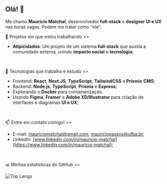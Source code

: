 ## Olá! 👋

Me chamo **Maurício Matchal**, desenvolvedor **full-stack** e **designer UI e UX** nas horas vagas. Podem me tratar como "ele".

🚧 Projetos em que estou trabalhando >>
  - **Atipicidados**: Um projeto de um sistema **full-stack** que auxilia a comunidade externa, unindo **impacto social** e **tecnologia**;

<br/>

🧠 Tecnologias que trabalho e estudo >>
  - Frontend: **React**, **Next.JS**, **TypeScript**, **TailwindCSS** e **Prismic CMS**;
  - Backend: **Node.js**, **TypeScript**, **Prisma** e **Express**;
  - Explorando o **Docker** para containerização;
  - Usando **Figma**, **Framer** e **Adobe XD/Illustrator** para criação de interfaces e diagramas **UI e UX**;

<br/>

📫 Entre em contato comigo! >>
  - E-mail: mauriciomatchal@gmail.com, mauriciopassos@ufba.br;
  - LinkedIn: [www.linkedin.com/in/mauricio-matchal](https://www.linkedin.com/in/mauricio-matchal);

<br/>

📊 Minhas estatísticas do GitHub >>
<br/>

![Top Langs](https://github-readme-stats.vercel.app/api/top-langs/?username=mauricio-matchal&layout=compact&theme=radical)

<!--
**mauricio-matchal/mauricio-matchal** is a ✨ _special_ ✨ repository because its `README.md` (this file) appears on your GitHub profile.

Here are some ideas to get you started:

- 🔭 I’m currently working on ...
- 🌱 I’m currently learning ...
- 👯 I’m looking to collaborate on ...
- 🤔 I’m looking for help with ...
- 💬 Ask me about ...
- 📫 How to reach me: ...
- 😄 Pronouns: ...
- ⚡ Fun fact: ...
-->
